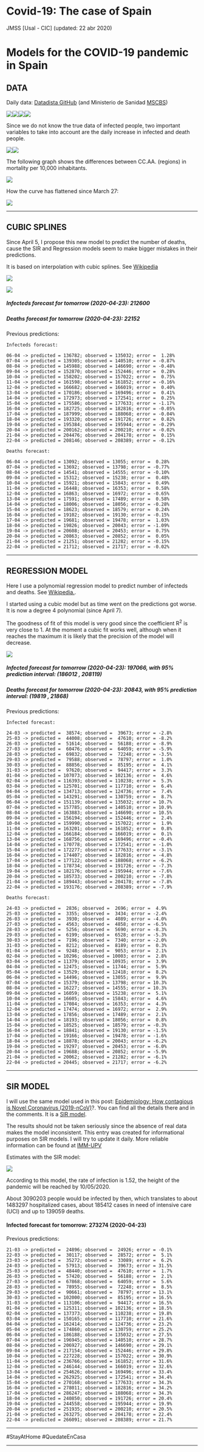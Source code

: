 Covid-19: The case of Spain
================
JMSS \[Usal - CIC\]
(updated: 22 abr 2020)

# Models for the COVID-19 pandemic in Spain

## DATA

Daily data: [Datadista
GitHub](https://github.com/datadista/datasets/tree/master/COVID%2019)
(and Ministerio de Sanidad
[MSCBS](https://www.mscbs.gob.es/profesionales/saludPublica/ccayes/alertasActual/nCov-China/situacionActual.htm))

![](README_files/figure-gfm/data%20plots-1.png)<!-- -->![](README_files/figure-gfm/data%20plots-2.png)<!-- -->![](README_files/figure-gfm/data%20plots-3.png)<!-- -->![](README_files/figure-gfm/data%20plots-4.png)<!-- -->

Since we do not know the true data of infected people, two important
variables to take into account are the daily increase in infected and
death people.

![](README_files/figure-gfm/increase%20plot-1.png)<!-- -->![](README_files/figure-gfm/increase%20plot-2.png)<!-- -->

The following graph shows the differences between CC.AA. (regions) in
mortality per 10,000 inhabitants.

![](README_files/figure-gfm/mort-1.png)<!-- -->

How the curve has flattened since March 27:

![](README_files/figure-gfm/flat-1.gif)<!-- -->

-----

## CUBIC SPLINES

Since April 5, I propose this new model to predict the number of deaths,
cause the SIR and Regression models seem to make bigger mistakes in
their predictions.

It is based on interpolation with cubic splines. See
[Wikipedia](https://en.wikipedia.org/wiki/Spline_interpolation)

![](README_files/figure-gfm/splinesI-1.png)<!-- -->

![](README_files/figure-gfm/splinesD-1.png)<!-- -->

##### Infecteds forecast for tomorrow (2020-04-23): 212600

##### Deaths forecast for tomorrow (2020-04-23): 22152

Previous predictions:

    Infecteds forecast:

    06-04 -> predicted = 136782; observed = 135032; error =  1.28%
    07-04 -> predicted = 139305; observed = 140510; error = -0.87%
    08-04 -> predicted = 145988; observed = 146690; error = -0.48%
    09-04 -> predicted = 152870; observed = 152446; error =  0.28%
    10-04 -> predicted = 158202; observed = 157022; error =  0.75%
    11-04 -> predicted = 161598; observed = 161852; error = -0.16%
    12-04 -> predicted = 166682; observed = 166019; error =  0.40%
    13-04 -> predicted = 170186; observed = 169496; error =  0.41%
    14-04 -> predicted = 172973; observed = 172541; error =  0.25%
    15-04 -> predicted = 175586; observed = 177633; error = -1.17%
    16-04 -> predicted = 182725; observed = 182816; error = -0.05%
    17-04 -> predicted = 187999; observed = 188068; error = -0.04%
    18-04 -> predicted = 193320; observed = 191726; error =  0.82%
    19-04 -> predicted = 195384; observed = 195944; error = -0.29%
    20-04 -> predicted = 200162; observed = 200210; error = -0.02%
    21-04 -> predicted = 204476; observed = 204178; error =  0.15%
    22-04 -> predicted = 208146; observed = 208389; error = -0.12%

    Deaths forecast:

    06-04 -> predicted = 13092; observed = 13055; error =  0.28%
    07-04 -> predicted = 13692; observed = 13798; error = -0.77%
    08-04 -> predicted = 14541; observed = 14555; error = -0.10%
    09-04 -> predicted = 15312; observed = 15238; error =  0.48%
    10-04 -> predicted = 15921; observed = 15843; error =  0.49%
    11-04 -> predicted = 16448; observed = 16353; error =  0.58%
    12-04 -> predicted = 16863; observed = 16972; error = -0.65%
    13-04 -> predicted = 17591; observed = 17489; error =  0.58%
    14-04 -> predicted = 18006; observed = 18056; error = -0.28%
    15-04 -> predicted = 18623; observed = 18579; error =  0.24%
    16-04 -> predicted = 19102; observed = 19130; error = -0.15%
    17-04 -> predicted = 19681; observed = 19478; error =  1.03%
    18-04 -> predicted = 19826; observed = 20043; error = -1.09%
    19-04 -> predicted = 20608; observed = 20453; error =  0.75%
    20-04 -> predicted = 20863; observed = 20852; error =  0.05%
    21-04 -> predicted = 21251; observed = 21282; error = -0.15%
    22-04 -> predicted = 21712; observed = 21717; error = -0.02%

-----

## REGRESSION MODEL

Here I use a polynomial regression model to predict number of infecteds
and deaths. See
[Wikipedia.](https://en.wikipedia.org/wiki/Regression_analysis).

I started using a cubic model but as time went on the predictions got
worse. It is now a degree 4 polynomial (since April 7).

The goodness of fit of this model is very good since the coefficient
R<sup>2</sup> is very close to 1. At the moment a cubic fit works well,
although when it reaches the maximum it is likely that the precision of
the model will decrease.

![](README_files/figure-gfm/regresion-1.png)<!-- -->

##### Infected forecast for tomorrow (2020-04-23): 197066, with 95% prediction interval: (186012 , 208119)

##### Deaths forecast for tomorrow (2020-04-23): 20843, with 95% prediction interval: (19819 , 21868)

Previous predictions:

    Infected forecast:

    24-03 -> predicted =  38574; observed =  39673; error = -2.8%
    25-03 -> predicted =  44008; observed =  47610; error = -8.2%
    26-03 -> predicted =  51614; observed =  56188; error = -8.9%
    27-03 -> predicted =  60476; observed =  64059; error = -5.9%
    28-03 -> predicted =  69832; observed =  72248; error = -3.5%
    29-03 -> predicted =  79588; observed =  78797; error =  1.0%
    30-03 -> predicted =  88856; observed =  85195; error =  4.1%
    31-03 -> predicted =  97620; observed =  94417; error =  3.3%
    01-04 -> predicted = 107073; observed = 102136; error =  4.6%
    02-04 -> predicted = 116393; observed = 110238; error =  5.3%
    03-04 -> predicted = 125701; observed = 117710; error =  6.4%
    04-04 -> predicted = 134713; observed = 124736; error =  7.4%
    05-04 -> predicted = 143291; observed = 130759; error =  8.7%
    06-04 -> predicted = 151139; observed = 135032; error = 10.7%
    07-04 -> predicted = 157785; observed = 140510; error = 10.9%
    08-04 -> predicted = 163883; observed = 146690; error = 10.5%
    09-04 -> predicted = 156194; observed = 152446; error =  2.4%
    10-04 -> predicted = 159990; observed = 157022; error =  1.9%
    11-04 -> predicted = 163201; observed = 161852; error =  0.8%
    12-04 -> predicted = 166184; observed = 166019; error =  0.1%
    13-04 -> predicted = 168756; observed = 169496; error = -0.4%
    14-04 -> predicted = 170778; observed = 172541; error = -1.0%
    15-04 -> predicted = 172277; observed = 177633; error = -3.1%
    16-04 -> predicted = 174407; observed = 182816; error = -4.8%
    17-04 -> predicted = 177122; observed = 188068; error = -6.2%
    18-04 -> predicted = 178734; observed = 191726; error = -7.3%
    19-04 -> predicted = 182176; observed = 195944; error = -7.6%
    20-04 -> predicted = 185733; observed = 200210; error = -7.8%
    21-04 -> predicted = 189443; observed = 204178; error = -7.8%
    22-04 -> predicted = 193176; observed = 208389; error = -7.9%

    Deaths forecast:

    24-03 -> predicted =  2836; observed =  2696; error =  4.9%
    25-03 -> predicted =  3355; observed =  3434; error = -2.4%
    26-03 -> predicted =  3930; observed =  4089; error = -4.0%
    27-03 -> predicted =  4563; observed =  4858; error = -6.5%
    28-03 -> predicted =  5256; observed =  5690; error = -8.3%
    29-03 -> predicted =  6199; observed =  6528; error = -5.3%
    30-03 -> predicted =  7196; observed =  7340; error = -2.0%
    31-03 -> predicted =  8212; observed =  8189; error =  0.3%
    01-04 -> predicted =  9248; observed =  9053; error =  2.1%
    02-04 -> predicted = 10296; observed = 10003; error =  2.8%
    03-04 -> predicted = 11379; observed = 10935; error =  3.9%
    04-04 -> predicted = 12475; observed = 11744; error =  5.9%
    05-04 -> predicted = 13529; observed = 12418; error =  8.2%
    06-04 -> predicted = 14496; observed = 13055; error =  9.9%
    07-04 -> predicted = 15379; observed = 13798; error = 10.3%
    08-04 -> predicted = 16227; observed = 14555; error = 10.3%
    09-04 -> predicted = 16059; observed = 15238; error =  5.1%
    10-04 -> predicted = 16605; observed = 15843; error =  4.6%
    11-04 -> predicted = 17084; observed = 16353; error =  4.3%
    12-04 -> predicted = 17474; observed = 16972; error =  2.9%
    13-04 -> predicted = 17856; observed = 17489; error =  2.1%
    14-04 -> predicted = 18193; observed = 18056; error =  0.8%
    15-04 -> predicted = 18525; observed = 18579; error = -0.3%
    16-04 -> predicted = 18841; observed = 19130; error = -1.5%
    17-04 -> predicted = 19166; observed = 19478; error = -1.6%
    18-04 -> predicted = 18878; observed = 20043; error = -6.2%
    19-04 -> predicted = 19297; observed = 20453; error = -6.0%
    20-04 -> predicted = 19688; observed = 20852; error = -5.9%
    21-04 -> predicted = 20062; observed = 21282; error = -6.1%
    22-04 -> predicted = 20445; observed = 21717; error = -6.2%

-----

## SIR MODEL

I will use the same model used in this post: [Epidemiology: How
contagious is Novel Coronavirus
(2019-nCoV)](http://blog.ephorie.de/epidemiology-how-contagious-is-novel-coronavirus-2019-ncov)?.
You can find all the details there and in the comments. It is a [SIR
model](https://es.wikipedia.org/wiki/Modelo_SIR).

The results should not be taken seriously since the absence of real data
makes the model inconsistent. This entry was created for informational
purposes on SIR models. I will try to update it daily. More reliable
information can be found at [IMM-UPV](https://www.imm.upv.es/covid-19/)

Estimates with the SIR model:

![](README_files/figure-gfm/SIR%20plots-1.png)<!-- -->

According to this model, the rate of infection is 1.52, the height of
the pandemic will be reached by 10/05/2020.

About 3090203 people would be infected by then, which translates to
about 1483297 hospitalized cases, about 185412 cases in need of
intensive care (UCI) and up to 139059 deaths.

#### Infected forecast for tomorrow: 273274 (2020-04-23)

Previous predictions:

    21-03 -> predicted =  24896; observed =  24926; error = -0.1%
    22-03 -> predicted =  30117; observed =  28572; error =  5.1%
    23-03 -> predicted =  35272; observed =  33089; error =  6.2%
    24-03 -> predicted =  57913; observed =  39673; error = 31.5%
    25-03 -> predicted =  48440; observed =  47610; error =  1.7%
    26-03 -> predicted =  57420; observed =  56188; error =  2.1%
    27-03 -> predicted =  67868; observed =  64059; error =  5.6%
    28-03 -> predicted =  78955; observed =  72248; error =  8.5%
    29-03 -> predicted =  90661; observed =  78797; error = 13.1%
    30-03 -> predicted = 102000; observed =  85195; error = 16.5%
    31-03 -> predicted = 113106; observed =  94417; error = 16.5%
    01-04 -> predicted = 125311; observed = 102136; error = 18.5%
    02-04 -> predicted = 137373; observed = 110238; error = 19.8%
    03-04 -> predicted = 150165; observed = 117710; error = 21.6%
    04-04 -> predicted = 162414; observed = 124736; error = 23.2%
    05-04 -> predicted = 174860; observed = 130759; error = 25.2%
    06-04 -> predicted = 186188; observed = 135032; error = 27.5%
    07-04 -> predicted = 196945; observed = 140510; error = 28.7%
    08-04 -> predicted = 206927; observed = 146690; error = 29.1%
    09-04 -> predicted = 217154; observed = 152446; error = 29.8%
    10-04 -> predicted = 227228; observed = 157022; error = 30.9%
    11-04 -> predicted = 236766; observed = 161852; error = 31.6%
    12-04 -> predicted = 246144; observed = 166019; error = 32.6%
    13-04 -> predicted = 254626; observed = 169496; error = 33.4%
    14-04 -> predicted = 262925; observed = 172541; error = 34.4%
    15-04 -> predicted = 270168; observed = 177633; error = 34.3%
    16-04 -> predicted = 278011; observed = 182816; error = 34.2%
    17-04 -> predicted = 286247; observed = 188068; error = 34.3%
    18-04 -> predicted = 240850; observed = 191726; error = 20.4%
    19-04 -> predicted = 244558; observed = 195944; error = 19.9%
    20-04 -> predicted = 251935; observed = 200210; error = 20.5%
    21-04 -> predicted = 263275; observed = 204178; error = 22.4%
    22-04 -> predicted = 266091; observed = 208389; error = 21.7%

-----

\#StayAtHome \#QuedateEnCasa

-----
